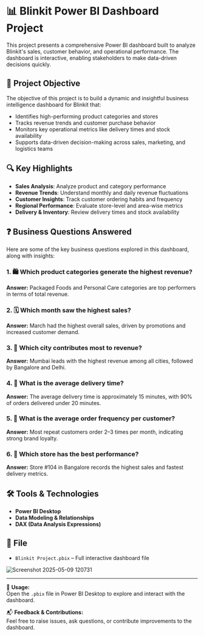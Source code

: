 # 📊 Blinkit Power BI Dashboard Project

This project presents a comprehensive Power BI dashboard built to analyze Blinkit's sales, customer behavior, and operational performance. The dashboard is interactive, enabling stakeholders to make data-driven decisions quickly.

## 🎯 Project Objective

The objective of this project is to build a dynamic and insightful business intelligence dashboard for Blinkit that:

- Identifies high-performing product categories and stores  
- Tracks revenue trends and customer purchase behavior  
- Monitors key operational metrics like delivery times and stock availability  
- Supports data-driven decision-making across sales, marketing, and logistics teams

## 🔍 Key Highlights

- **Sales Analysis**: Analyze product and category performance
- **Revenue Trends**: Understand monthly and daily revenue fluctuations
- **Customer Insights**: Track customer ordering habits and frequency
- **Regional Performance**: Evaluate store-level and area-wise metrics
- **Delivery & Inventory**: Review delivery times and stock availability

## ❓ Business Questions Answered

Here are some of the key business questions explored in this dashboard, along with insights:

### 1. 🛍️ Which product categories generate the highest revenue?
**Answer:** Packaged Foods and Personal Care categories are top performers in terms of total revenue.

### 2. 🗓️ Which month saw the highest sales?
**Answer:** March had the highest overall sales, driven by promotions and increased customer demand.

### 3. 📍 Which city contributes most to revenue?
**Answer:** Mumbai leads with the highest revenue among all cities, followed by Bangalore and Delhi.

### 4. 🚚 What is the average delivery time?
**Answer:** The average delivery time is approximately 15 minutes, with 90% of orders delivered under 20 minutes.

### 5. 👤 What is the average order frequency per customer?
**Answer:** Most repeat customers order 2–3 times per month, indicating strong brand loyalty.

### 6. 🏪 Which store has the best performance?
**Answer:** Store #104 in Bangalore records the highest sales and fastest delivery metrics.

## 🛠 Tools & Technologies

- **Power BI Desktop**
- **Data Modeling & Relationships**
- **DAX (Data Analysis Expressions)**

## 📁 File

- `Blinkit Project.pbix` – Full interactive dashboard file

![Screenshot 2025-05-09 120731](https://github.com/user-attachments/assets/0fc67b9e-d910-4299-b799-22a3559103b2)

---

🚀 **Usage:**  
Open the `.pbix` file in Power BI Desktop to explore and interact with the dashboard.

📬 **Feedback & Contributions:**  
Feel free to raise issues, ask questions, or contribute improvements to the dashboard.

